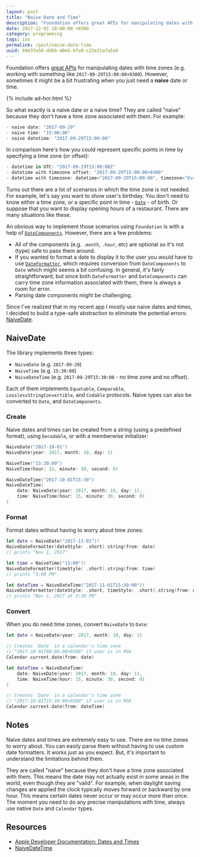 ```yaml
---
layout: post
title: "Naive Date and Time"
description: "Foundation offers great APIs for manipulating dates with <i>time zones</i>, however, it might be missing a few things"
date: 2017-12-01 18:00:00 +0300
category: programming
tags: ios
permalink: /post/naive-date-time
uuid: 60d37e50-dd6b-40e5-bfa9-c22e21a7a5a9
---
```


Foundation offers [great APIs](https://developer.apple.com/documentation/foundation/dates_and_times) for manipulating dates with time zones (e.g. working with something like `2017-09-29T15:00:00+0300`). However, sometimes it might be a bit frustrating when you just need a **naive** date or time.

{% include ad-hor.html %}

So what exactly is a naive date or a naive time? They are called "naive" because they don't have a time zone associated with them. For example:

```swift
- naive date: "2017-09-29"
- naive time: "15:00:00"
- naive datetime: "2017-09-29T15:00:00"
```

In comparison here's how you could represent specific points in time by specifying a time zone (or offset):

```swift
- datetime in UTC: "2017-09-29T15:00:00Z"
- datetime with timezone offset: "2017-09-29T15:00:00+0300"
- datetime with timezone: datetime="2017-09-29T15:00:00", timezone="Europe/London"
```

Turns out there are a lot of scenarios in which the time zone is not needed. For example, let's say you want to show user's birthday. You don't need to know either a time zone, or a specific point in time - [`Date`](https://developer.apple.com/documentation/foundation/date) - of birth. Or suppose that you want to display opening hours of a restaurant. There are many situations like these.

An obvious way to implement those scenarios using `Foundation` is with a help of [`DateComponents`](https://developer.apple.com/documentation/foundation/datecomponents). However, there are a few problems:

- All of the components (e.g. `.month`, `.hour`, etc) are optional so it's not (type) safe to pass them around.
- If you wanted to format a date to display it to the user you would have to use [`DateFormatter`](https://developer.apple.com/documentation/foundation/dateformatter), which requires conversion from `DateComponents` to `Date` which might seems a bit confusing. In general, it's fairly straightforward, but since both `DateFormatter` and `DateComponents` can carry time zone information associated with them, there is always a room for error.
- Parsing date components might be challenging.

Since I've realized that in my recent app I mostly use naive dates and times, I decided to build a type-safe abstraction to eliminate the potential errors: [NaiveDate](https://github.com/kean/NaiveDate).

## NaiveDate

The library implements three types:
- `NaiveDate` (e.g. `2017-09-29`)
- `NaiveTime` (e.g. `15:30:00`)
- `NaiveDateTime` (e.g. `2017-09-29T15:30:00` - no time zone and no offset).

Each of them implements `Equatable`, `Comparable`, `LosslessStringConvertible`, and `Codable` protocols. Naive types can also be converted to  `Date`, and `DateComponents`.

### Create

Naive dates and times can be created from a string (using a predefined format), using `Decodable`, or with a memberwise initializer:

```swift
NaiveDate("2017-10-01")
NaiveDate(year: 2017, month: 10, day: 1)

NaiveTime("15:30:00")
NaiveTime(hour: 15, minute: 30, second: 0)

NaiveDateTime("2017-10-01T15:30")
NaiveDateTime(
    date: NaiveDate(year: 2017, month: 10, day: 1),
    time: NaiveTime(hour: 15, minute: 30, second: 0)
)
```

### Format

Format dates without having to worry about time zones:

```swift
let date = NaiveDate("2017-11-01")!
NaiveDateFormatter(dateStyle: .short).string(from: date)
// prints "Nov 1, 2017"

let time = NaiveTime("15:00")!
NaiveDateFormatter(timeStyle: .short).string(from: time)
// prints "3:00 PM"

let dateTime = NaiveDateTime("2017-11-01T15:30:00")!
NaiveDateFormatter(dateStyle: .short, timeStyle: .short).string(from: dateTime)
// prints "Nov 1, 2017 at 3:30 PM"
```

### Convert

When you do need time zones, convert `NaiveDate` to `Date`:

```swift
let date = NaiveDate(year: 2017, month: 10, day: 1)

// Creates `Date` in a calendar's time zone
// "2017-10-01T00:00:00+0300" if user is in MSK
Calendar.current.date(from: date)
```

```swift
let dateTime = NaiveDateTime(
    date: NaiveDate(year: 2017, month: 10, day: 1),
    time: NaiveTime(hour: 15, minute: 30, second: 0)
)

// Creates `Date` in a calendar's time zone
// "2017-10-01T15:30:00+0300" if user is in MSK
Calendar.current.date(from: dateTime)
```

## Notes

Naive dates and times are extremely easy to use. There are no time zones to worry about. You can easily parse them without having to use custom date formatters. It works just as you expect. But, it's important to understand the limitations behind them.

They are called "naive" because they don't have a time zone associated with them. This means the date may not actually exist in some areas in the world, even though they are "valid". For example, when daylight saving changes are applied the clock typically moves forward or backward by one hour. This means certain dates never occur or may occur more than once. The moment you need to do any precise manipulations with time, always use native `Date` and `Calendar` types.

## Resources

- [Apple Developer Documentation: Dates and Times](https://developer.apple.com/documentation/foundation/dates_and_times)
- [NaiveDateTime](https://docs.rs/chrono/0.3.1/chrono/naive/datetime/struct.NaiveDateTime.html)

